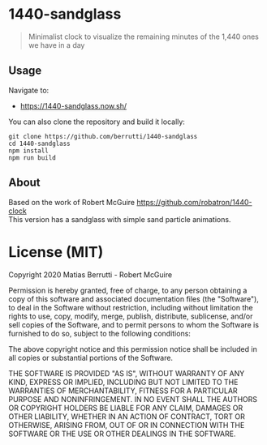 # 1440-sandglass

> Minimalist clock to visualize the remaining minutes of the 1,440 ones we have in a day

## Usage

Navigate to: 
- https://1440-sandglass.now.sh/

You can also clone the repository and build it locally:

```
git clone https://github.com/berrutti/1440-sandglass
cd 1440-sandglass
npm install
npm run build
```

## About

Based on the work of Robert McGuire https://github.com/robatron/1440-clock  
This version has a sandglass with simple sand particle animations.

# License (MIT)

Copyright 2020 Matias Berrutti - Robert McGuire

Permission is hereby granted, free of charge, to any person obtaining a copy of
this software and associated documentation files (the "Software"), to deal in
the Software without restriction, including without limitation the rights to
use, copy, modify, merge, publish, distribute, sublicense, and/or sell copies of
the Software, and to permit persons to whom the Software is furnished to do so,
subject to the following conditions:

The above copyright notice and this permission notice shall be included in all
copies or substantial portions of the Software.

THE SOFTWARE IS PROVIDED "AS IS", WITHOUT WARRANTY OF ANY KIND, EXPRESS OR
IMPLIED, INCLUDING BUT NOT LIMITED TO THE WARRANTIES OF MERCHANTABILITY, FITNESS
FOR A PARTICULAR PURPOSE AND NONINFRINGEMENT. IN NO EVENT SHALL THE AUTHORS OR
COPYRIGHT HOLDERS BE LIABLE FOR ANY CLAIM, DAMAGES OR OTHER LIABILITY, WHETHER
IN AN ACTION OF CONTRACT, TORT OR OTHERWISE, ARISING FROM, OUT OF OR IN
CONNECTION WITH THE SOFTWARE OR THE USE OR OTHER DEALINGS IN THE SOFTWARE.
